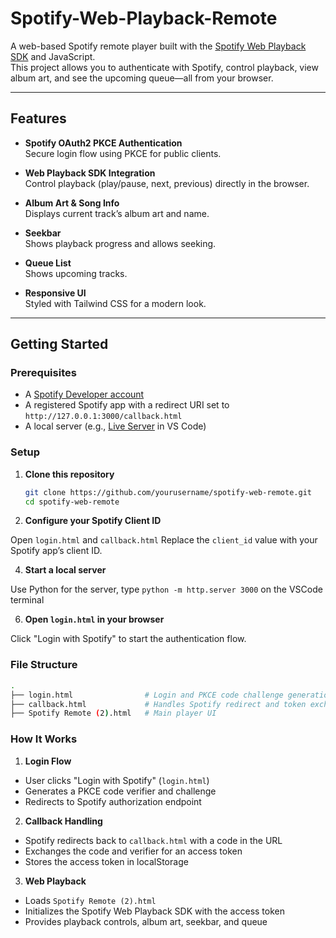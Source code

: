 # Spotify-Web-Playback-Remote
A web-based Spotify remote player built with the [Spotify Web Playback SDK](https://developer.spotify.com/documentation/web-playback-sdk/) and JavaScript.  
This project allows you to authenticate with Spotify, control playback, view album art, and see the upcoming queue—all from your browser.

---

## Features

- **Spotify OAuth2 PKCE Authentication**  
  Secure login flow using PKCE for public clients.

- **Web Playback SDK Integration**  
  Control playback (play/pause, next, previous) directly in the browser.

- **Album Art & Song Info**  
  Displays current track’s album art and name.

- **Seekbar**  
  Shows playback progress and allows seeking.

- **Queue List**  
  Shows upcoming tracks.

- **Responsive UI**  
  Styled with Tailwind CSS for a modern look.

---

## Getting Started

### Prerequisites

- A [Spotify Developer account](https://developer.spotify.com/dashboard/)
- A registered Spotify app with a redirect URI set to `http://127.0.0.1:3000/callback.html`
- A local server (e.g., [Live Server](https://marketplace.visualstudio.com/items?itemName=ritwickdey.LiveServer) in VS Code)

### Setup

1. **Clone this repository**

   ```sh
   git clone https://github.com/yourusername/spotify-web-remote.git
   cd spotify-web-remote
   
2. **Configure your Spotify Client ID**
   
Open `login.html` and `callback.html`
Replace the `client_id` value with your Spotify app’s client ID.

4. **Start a local server**
   
Use Python for the server, type `python -m http.server 3000` on the VSCode terminal

6. **Open `login.html` in your browser**
   
Click "Login with Spotify" to start the authentication flow.

### File Structure
```sh
.
├── login.html                # Login and PKCE code challenge generation
├── callback.html             # Handles Spotify redirect and token exchange
├── Spotify Remote (2).html   # Main player UI
```
### How It Works
1. **Login Flow**

- User clicks "Login with Spotify" (`login.html`)
- Generates a PKCE code verifier and challenge
- Redirects to Spotify authorization endpoint

2. **Callback Handling**

- Spotify redirects back to `callback.html` with a code in the URL
- Exchanges the code and verifier for an access token
- Stores the access token in localStorage

3. **Web Playback**

- Loads `Spotify Remote (2).html`
- Initializes the Spotify Web Playback SDK with the access token
- Provides playback controls, album art, seekbar, and queue
